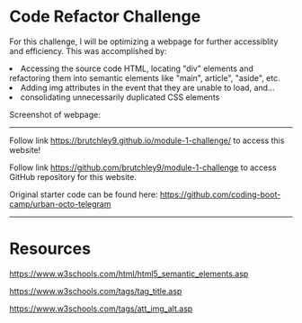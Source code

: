 # Code Refactor Challenge

For this challenge, I will be optimizing a webpage for further accessiblity and efficiency. This was accomplished by:

<li>Accessing the source code HTML, locating "div" elements and refactoring them into semantic elements like "main", article", "aside", etc.</li>

<li>Adding img attributes in the event that they are unable to load, and...

<li>consolidating unnecessarily duplicated CSS elements

Screenshot of webpage:


---

Follow link https://brutchley9.github.io/module-1-challenge/ to access this website!

Follow link https://github.com/brutchley9/module-1-challenge to access GitHub repository for this website.

Original starter code can be found here: https://github.com/coding-boot-camp/urban-octo-telegram

---

# Resources

https://www.w3schools.com/html/html5_semantic_elements.asp

https://www.w3schools.com/tags/tag_title.asp

https://www.w3schools.com/tags/att_img_alt.asp
